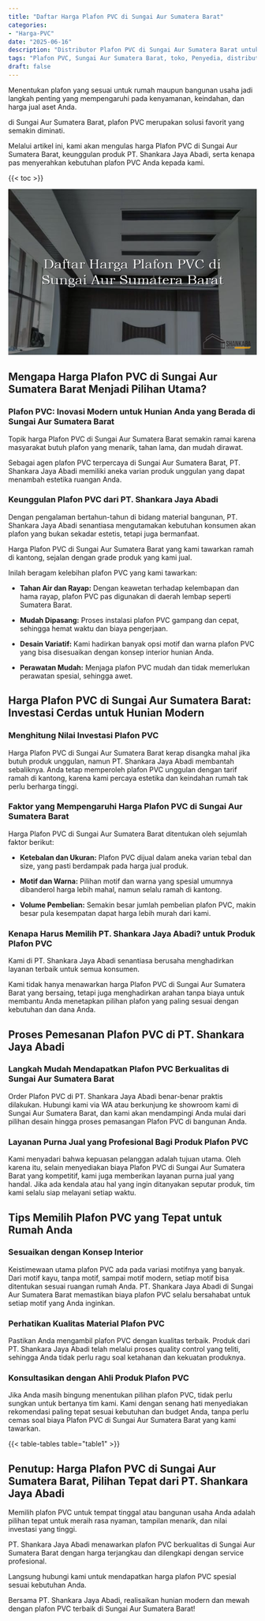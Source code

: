 ```yaml
---
title: "Daftar Harga Plafon PVC di Sungai Aur Sumatera Barat"
categories: 
- "Harga-PVC"
date: "2025-06-16"
description: "Distributor Plafon PVC di Sungai Aur Sumatera Barat untuk tempat tinggal, kantor, dan toko. Produk berkualitas, variasi motif, variasi warna modern, dengan jasa instalasi ditangani oleh tim berpengalaman dan jaminan resmi!|Layanan penyediaan Plafon PVC di Sungai Aur Sumatera Barat bagi kebutuhan rumah, perkantoran, atau ritel, dengan panel unggulan dan pemasangan oleh tenaga ahli ahli dan garansi resmi.|Solusi Plafon PVC di Sungai Aur Sumatera Barat yang andal bagi hunian, office, serta toko, dengan produk berkualitas dan penempatan ditangani oleh tim ahli serta jaminan resmi.|Distribusi Plafon PVC di Sungai Aur Sumatera Barat untuk rumah, office, dan toko, dengan produk unggulan dan penempatan oleh tenaga ahli ahli, dilengkapi beserta jaminan resmi.}"
tags: "Plafon PVC, Sungai Aur Sumatera Barat, toko, Penyedia, distributor"
draft: false
---
```


Menentukan plafon yang sesuai untuk rumah maupun bangunan usaha jadi langkah penting yang mempengaruhi pada kenyamanan, keindahan, dan harga jual aset Anda.

di Sungai Aur Sumatera Barat, plafon PVC merupakan solusi favorit yang semakin diminati.

Melalui artikel ini, kami akan mengulas harga Plafon PVC di Sungai Aur Sumatera Barat, keunggulan produk PT. Shankara Jaya Abadi, serta kenapa pas menyerahkan kebutuhan plafon PVC Anda kepada kami.

{{< toc >}}

![Daftar Harga Plafon PVC di Sungai Aur Sumatera Barat](/images/Harga-PVC/Daftar-Harga-Plafon-PVC-di-Sungai-Aur-Sumatera-Barat.png)


## Mengapa Harga Plafon PVC di Sungai Aur Sumatera Barat Menjadi Pilihan Utama?

### Plafon PVC: Inovasi Modern untuk Hunian Anda yang Berada di Sungai Aur Sumatera Barat

Topik harga Plafon PVC di Sungai Aur Sumatera Barat semakin ramai karena masyarakat butuh plafon yang menarik, tahan lama, dan mudah dirawat.

Sebagai agen plafon PVC terpercaya di Sungai Aur Sumatera Barat, PT. Shankara Jaya Abadi memiliki aneka varian produk unggulan yang dapat menambah estetika ruangan Anda.

### Keunggulan Plafon PVC dari PT. Shankara Jaya Abadi

Dengan pengalaman bertahun-tahun di bidang material bangunan, PT. Shankara Jaya Abadi senantiasa mengutamakan kebutuhan konsumen akan plafon yang bukan sekadar estetis, tetapi juga bermanfaat.

Harga Plafon PVC di Sungai Aur Sumatera Barat yang kami tawarkan ramah di kantong, sejalan dengan grade produk yang kami jual.

Inilah beragam kelebihan plafon PVC yang kami tawarkan:

- **Tahan Air dan Rayap:** Dengan keawetan terhadap kelembapan dan hama rayap, plafon PVC pas digunakan di daerah lembap seperti Sumatera Barat.

- **Mudah Dipasang:** Proses instalasi plafon PVC gampang dan cepat, sehingga hemat waktu dan biaya pengerjaan.

- **Desain Variatif:** Kami hadirkan banyak opsi motif dan warna plafon PVC yang bisa disesuaikan dengan konsep interior hunian Anda.

- **Perawatan Mudah:** Menjaga plafon PVC mudah dan tidak memerlukan perawatan spesial, sehingga awet.

## Harga Plafon PVC di Sungai Aur Sumatera Barat: Investasi Cerdas untuk Hunian Modern

### Menghitung Nilai Investasi Plafon PVC

Harga Plafon PVC di Sungai Aur Sumatera Barat kerap disangka mahal jika butuh produk unggulan, namun PT. Shankara Jaya Abadi membantah sebaliknya. Anda tetap memperoleh plafon PVC unggulan dengan tarif ramah di kantong, karena kami percaya estetika dan keindahan rumah tak perlu berharga tinggi.

### Faktor yang Mempengaruhi Harga Plafon PVC di Sungai Aur Sumatera Barat

Harga Plafon PVC di Sungai Aur Sumatera Barat ditentukan oleh sejumlah faktor berikut:

- **Ketebalan dan Ukuran:** Plafon PVC dijual dalam aneka varian tebal dan size, yang pasti berdampak pada harga jual produk.

- **Motif dan Warna:** Pilihan motif dan warna yang spesial umumnya dibanderol harga lebih mahal, namun selalu ramah di kantong.

- **Volume Pembelian:** Semakin besar jumlah pembelian plafon PVC, makin besar pula kesempatan dapat harga lebih murah dari kami.

### Kenapa Harus Memilih PT. Shankara Jaya Abadi? untuk Produk Plafon PVC

Kami di PT. Shankara Jaya Abadi senantiasa berusaha menghadirkan layanan terbaik untuk semua konsumen.

Kami tidak hanya menawarkan harga Plafon PVC di Sungai Aur Sumatera Barat yang bersaing, tetapi juga menghadirkan arahan tanpa biaya untuk membantu Anda menetapkan pilihan plafon yang paling sesuai dengan kebutuhan dan dana Anda.

## Proses Pemesanan Plafon PVC di PT. Shankara Jaya Abadi

### Langkah Mudah Mendapatkan Plafon PVC Berkualitas di Sungai Aur Sumatera Barat

Order Plafon PVC di PT. Shankara Jaya Abadi benar-benar praktis dilakukan. Hubungi kami via WA atau berkunjung ke showroom kami di Sungai Aur Sumatera Barat, dan kami akan mendampingi Anda mulai dari pilihan desain hingga proses pemasangan Plafon PVC di bangunan Anda.

### Layanan Purna Jual yang Profesional Bagi Produk Plafon PVC

Kami menyadari bahwa kepuasan pelanggan adalah tujuan utama. Oleh karena itu, selain menyediakan biaya Plafon PVC di Sungai Aur Sumatera Barat yang kompetitif, kami juga memberikan layanan purna jual yang handal. Jika ada kendala atau hal yang ingin ditanyakan seputar produk, tim kami selalu siap melayani setiap waktu.

## Tips Memilih Plafon PVC yang Tepat untuk Rumah Anda

### Sesuaikan dengan Konsep Interior

Keistimewaan utama plafon PVC ada pada variasi motifnya yang banyak. Dari motif kayu, tanpa motif, sampai motif modern, setiap motif bisa ditentukan sesuai ruangan rumah Anda. PT. Shankara Jaya Abadi di Sungai Aur Sumatera Barat memastikan biaya plafon PVC selalu bersahabat untuk setiap motif yang Anda inginkan.

### Perhatikan Kualitas Material Plafon PVC

Pastikan Anda mengambil plafon PVC dengan kualitas terbaik. Produk dari PT. Shankara Jaya Abadi telah melalui proses quality control yang teliti, sehingga Anda tidak perlu ragu soal ketahanan dan kekuatan produknya.

### Konsultasikan dengan Ahli Produk Plafon PVC

Jika Anda masih bingung menentukan pilihan plafon PVC, tidak perlu sungkan untuk bertanya tim kami. Kami dengan senang hati menyediakan rekomendasi paling tepat sesuai kebutuhan dan budget Anda, tanpa perlu cemas soal biaya Plafon PVC di Sungai Aur Sumatera Barat yang kami tawarkan.

{{< table-tables table="table1" >}}

## Penutup: Harga Plafon PVC di Sungai Aur Sumatera Barat, Pilihan Tepat dari PT. Shankara Jaya Abadi

Memilih plafon PVC untuk tempat tinggal atau bangunan usaha Anda adalah pilihan tepat untuk meraih rasa nyaman, tampilan menarik, dan nilai investasi yang tinggi.

PT. Shankara Jaya Abadi menawarkan plafon PVC berkualitas di Sungai Aur Sumatera Barat dengan harga terjangkau dan dilengkapi dengan service profesional.

Langsung hubungi kami untuk mendapatkan harga plafon PVC spesial sesuai kebutuhan Anda.

Bersama PT. Shankara Jaya Abadi, realisaikan hunian modern dan mewah dengan plafon PVC terbaik di Sungai Aur Sumatera Barat!